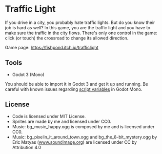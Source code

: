 # Traffic Light

If you drive in a city, you probably hate traffic lights. But do you know their job is hard as well? In this game, you are the traffic light and you have to make sure the traffic in the city flows.
There's only one control in the game: click (or touch) the crossroad to change its allowed direction.

Game page: https://fishpond.itch.io/trafficlight

## Tools

- Godot 3 (Mono)

You should be able to import it in Godot 3 and get it up and running. Be careful with known issues regarding [script variables](https://github.com/godotengine/godot/issues/12518) in Godot Mono.

## License

- Code is licensed under MIT License.
- Sprites are made by me and licensed under CC0.
- Music: bg_music_happy.ogg is composed by me and is licensed under CC0.
- Music: bg_pixelin_it_around_town.ogg and bg_the_8-bit_mystery.ogg by Eric Matyas (www.soundimage.org) are licensed under CC by Attribution 4.0